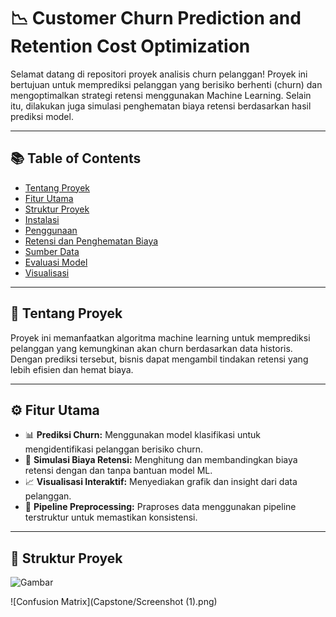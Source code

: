 # 📉 Customer Churn Prediction and Retention Cost Optimization

Selamat datang di repositori proyek analisis churn pelanggan! Proyek ini bertujuan untuk memprediksi pelanggan yang berisiko berhenti (churn) dan mengoptimalkan strategi retensi menggunakan Machine Learning. Selain itu, dilakukan juga simulasi penghematan biaya retensi berdasarkan hasil prediksi model.

---

## 📚 Table of Contents

- [Tentang Proyek](#tentang-proyek)
- [Fitur Utama](#fitur-utama)
- [Struktur Proyek](#struktur-proyek)
- [Instalasi](#instalasi)
- [Penggunaan](#penggunaan)
- [Retensi dan Penghematan Biaya](#retensi-dan-penghematan-biaya)
- [Sumber Data](#sumber-data)
- [Evaluasi Model](#evaluasi-model)
- [Visualisasi](#visualisasi)

---

## 🧾 Tentang Proyek

Proyek ini memanfaatkan algoritma machine learning untuk memprediksi pelanggan yang kemungkinan akan churn berdasarkan data historis. Dengan prediksi tersebut, bisnis dapat mengambil tindakan retensi yang lebih efisien dan hemat biaya.

---

## ⚙️ Fitur Utama

- 📊 **Prediksi Churn:** Menggunakan model klasifikasi untuk mengidentifikasi pelanggan berisiko churn.
- 💸 **Simulasi Biaya Retensi:** Menghitung dan membandingkan biaya retensi dengan dan tanpa bantuan model ML.
- 📈 **Visualisasi Interaktif:** Menyediakan grafik dan insight dari data pelanggan.
- 🧹 **Pipeline Preprocessing:** Praproses data menggunakan pipeline terstruktur untuk memastikan konsistensi.

---

## 📁 Struktur Proyek

![Gambar]([https://example.com/image.png](https://drive.google.com/file/d/10dJd3ZGAbTzSi4x82NNPxRSbUWN8y8nT/view?usp=sharing))


![Confusion Matrix](Capstone/Screenshot (1).png)


